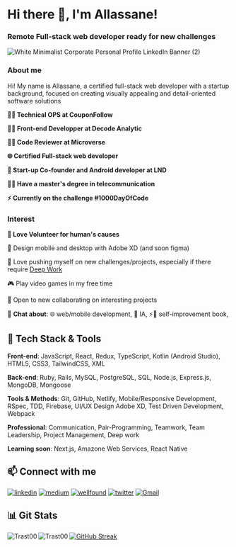 <h1>Hi there 👋, I'm Allassane!</h1>

### Remote Full-stack web developer ready for new challenges

![White Minimalist Corporate Personal Profile LinkedIn Banner (2)](https://github.com/Trast00/Trast00/assets/74411135/21f4c849-7a14-4f59-a1d0-a58cb960d634)


### About me

Hi! My name is Allassane, a certified full-stack web developer with a startup background, focused on creating visually appealing and detail-oriented software solutions

**👨‍💻 Technical OPS at CouponFollow**

**🧑‍💻 Front-end Developper at Decode Analytic**

**👨‍💻 Code Reviewer at Microverse**

**🌐 Certified Full-stack web developer**

**📱 Start-up Co-founder and Android developer at LND**

**👨‍🎓 Have a master's degree in telecommunication**

**⚡ Currently on the challenge #1000DayOfCode**

### Interest

**💌 Love Volunteer for human's causes**

🎨 Design mobile and desktop with Adobe XD (and soon figma)

🧭 Love pushing myself on new challenges/projects, especially if there require [Deep Work](https://www.calnewport.com/books/deep-work/)

🎮 Play video games in my free time

🤝 Open to new collaborating on interesting projects

💬 **Chat about**:
    🌐 web/mobile development,
    🤖 IA,
    ⚡📖 self-improvement book,

## 🧰 Tech Stack & Tools

**Front-end**: JavaScript, React, Redux, TypeScript, Kotlin (Android Studio), HTML5, CSS3, TailwindCSS, XML

**Back-end**: Ruby, Rails, MySQL, PostgreSQL, SQL, Node.js, Express.js, MongoDB, Mongoose

**Tools & Methods**: Git, GitHub, Netlify, Mobile/Responsive Development, RSpec, TDD, Firebase, UI/UX Design Adobe XD, Test Driven Development, Webpack

**Professional**: Communication, Pair-Programming, Teamwork, Team Leadership, Project Management, Deep work

 
**Learning soon**: Next.js, Amazone Web Services, React Native

## 📫 Connect with me
  
<a href="https://www.linkedin.com/in/dickoallassane/" target="_blank" rel="noreferrer"><img alt="linkedin" title="Connect on LinkedIn" src="https://custom-icon-badges.demolab.com/badge/LinkedIn-0077B5?style=for-the-badge&logo=linkedin&logoColor=white"/></a>
<a href="https://medium.com/@dickoallassane.dev" target="_blank" rel="noreferrer"><img alt="medium" title="Follow me on Medium" src="https://custom-icon-badges.demolab.com/badge/Medium-e91e63?style=for-the-badge&logo=medium&logoColor=white"/></a>
<a href="https://wellfound.com/u/allassane-dicko" target="_blank" rel="noreferrer"><img alt="wellfound" title="Wellfound Profile" src="https://custom-icon-badges.demolab.com/badge/AngelList-673ab7?style=for-the-badge&logo=AngelList&logoColor=white"/></a>
<a href="https://twitter.com/AllassaneDicko0" target="_blank" rel="noreferrer"><img alt="twitter" title="Twitter Profile" src="https://custom-icon-badges.demolab.com/badge/-Twitter-blue?style=for-the-badge&logoColor=white&logo=twitter"/></a>
<a href="mailto:dickoallassane.dev@gmail.com" target="_blank" rel="noreferrer"><img alt="Gmail" title="Send Email" src="https://custom-icon-badges.demolab.com/badge/Gmail-f44336?style=for-the-badge&logo=gmail&logoColor=white"/></a>

## 📊 Git Stats
<!-- [![GitHub Streak](https://streak-stats.demolab.com?user=Trast00)](https://git.io/streak-stats) -->
[![GitHub Streak](https://streak-stats.demolab.com?user=Trast00&exclude_days=Sat)](https://git.io/streak-stats)
<img align="left" src="https://github-readme-stats.vercel.app/api?username=Trast00&show_icons=true&locale=en" alt="Trast00" />
<img align="left" src="https://github-readme-stats.vercel.app/api/top-langs?username=Trast00&show_icons=true&locale=en&layout=compact" alt="Trast00" />
<!-- ![summary](https://github-profile-summary-cards.vercel.app/api/cards/profile-details?username=Trast00) -->
<!-- [![GitHub Streak](https://streak-stats.demolab.com?user=trast00&exclude_days=Sun%2CSat)](https://git.io/streak-stats) -->
